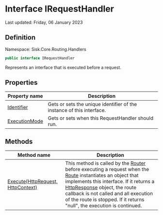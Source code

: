 # Interface IRequestHandler
Last updated: Friday, 06 January 2023

## Definition
Namespace: Sisk.Core.Routing.Handlers

```csharp
public interface IRequestHandler
```

Represents an interface that is executed before a request.

## Properties

| Property name | Description |
| --- | --- |
| [Identifier](/spec/Sisk/Core/Routing/Handlers/IRequestHandler/Identifier) | Gets or sets the unique identifier of the instance of this interface. | 
| [ExecutionMode](/spec/Sisk/Core/Routing/Handlers/IRequestHandler/ExecutionMode) | Gets or sets when this RequestHandler should run. | 

## Methods

| Method name | Description |
| --- | --- |
| [Execute(HttpRequest, HttpContext)](/spec/Sisk/Core/Routing/Handlers/IRequestHandler/Execute--HttpRequest-HttpContext) | This method is called by the [Router](/spec/Sisk/Core/Routing/Router) before executing a request when the [Route](/spec/Sisk/Core/Routing/Route) instantiates an object that implements this interface. If it returns a [HttpResponse](/spec/Sisk/Core/Http/HttpResponse) object, the route callback is not called and all execution of the route is stopped. If it returns "null", the execution is continued. | 

